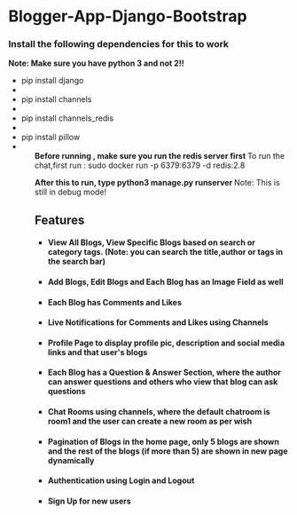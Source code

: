 # Blogger-App-Django-Bootstrap
<h3> Install the following dependencies for this to work </h3>
<b>Note: Make sure you have python 3 and not 2!!</b>
<ul> 
	<li>pip install django<li>
	<li>pip install channels<li>
	<li>pip install channels_redis<li>
	<li>pip install pillow<li>
<ul>
<b>Before running , make sure you run the redis server first </b>
To run the chat,first run : sudo  docker run -p 6379:6379 -d redis:2.8

<b>After this to run, type python3 manage.py runserver </b>
Note: This is still in debug mode!


<h2>Features</h2>
<ul>
	<li><h4>View All Blogs, View Specific Blogs based on search or category tags. (Note: you can search the title,author or tags in the search bar)</h4></li>
	<li><h4>Add Blogs, Edit Blogs and Each Blog has an Image Field as well</h4></li>
	<li><h4>Each Blog has Comments and Likes </h4></li>
	<li><h4>Live Notifications for Comments and Likes using Channels</h4></li>
	<li><h4>Profile Page to display profile pic, description and social media links and that user's blogs</h4></li>
	<li><h4>Each Blog has a Question & Answer Section, where the author can answer questions and others who view that blog can ask questions</h4></li>
	<li><h4>Chat Rooms using channels, where the default chatroom is room1 and the user can create a new room as per wish </h4></li>
	<li><h4>Pagination of Blogs in the home page, only 5 blogs are shown and the rest of the blogs (if more than 5) are shown in new page dynamically </h4></li>
	<li><h4>Authentication using Login and Logout</h4></li>
	<li><h4>Sign Up for new users</h4></li>
</ul>
